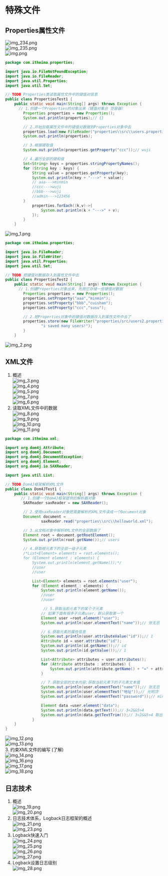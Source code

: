 # 特殊文件  

##   Properties属性文件  
![img_234.png](../image2/img_234.png)  
![img_235.png](../image2/img_235.png)  
![img.png](../image3/img.png)  
```java
package com.itheima.properties;

import java.io.FileNotFoundException;
import java.io.FileReader;
import java.util.Properties;
import java.util.Set;

// TODO Properties类读取属性文件中的键值对信息
public class PropertiesTest1 {
    public static void main(String[] args) throws Exception {
      // 1.创建一个Properties的对象出来（键值对集合 空容器）
        Properties properties = new Properties();
        System.out.println(properties);// {}

        // 2.开始加载属性文件中的键值对数据到Properties对象中去
        properties.load(new FileReader("properties\\src\\users.properties"));
        System.out.println(properties);

        // 3.根据键取值
        System.out.println(properties.getProperty("ccc"));// wuji

        // 4.遍历全部的键和值
        Set<String> keys = properties.stringPropertyNames();
        for (String key : keys) {
            String value = properties.getProperty(key);
            System.out.println(key + "--->" + value);
            // aaa--->minmin
            //ccc--->wuji
            //bbb--->wuji
            //admin--->123456
        }
            properties.forEach((k,v)->{
                System.out.println(k + "--->" + v);
            });
        }
    }


```
![img_1.png](../image3/img_1.png)  
```java
package com.itheima.properties;

import java.io.FileReader;
import java.io.FileWriter;
import java.util.Properties;
import java.util.Set;

// TODO 把键值对数据存入到属性文件中去
public class PropertiesTest2 {
    public static void main(String[] args) throws Exception {
      // 1.创建Properties对象出来，先用它存储一些键值对数据
        Properties properties = new Properties();
        properties.setProperty("aaa","minmin");
        properties.setProperty("bbb","cuishan");
        properties.setProperty("ccc","susu");

        // 2.把Properties对象中的键值对数据存入到属性文件中去了
        properties.store(new FileWriter("properties/src/users2.properties"),
                "i saved many users!");
        }
    }


```
![img_2.png](../image3/img_2.png)  

##  XML文件    
1.  概述  
![img_3.png](../image3/img_3.png)   
![img_4.png](../image3/img_4.png)  
![img_5.png](../image3/img_5.png)  
![img_7.png](../image3/img_7.png)  
![img_6.png](../image3/img_6.png)  
2.  读取XML文件中的数据  
![img_8.png](../image3/img_8.png)  
![img_9.png](../image3/img_9.png)  
![img_10.png](../image3/img_10.png)  
![img_11.png](../image3/img_11.png)  
```java
package com.itheima.xml;

import org.dom4j.Attribute;
import org.dom4j.Document;
import org.dom4j.DocumentException;
import org.dom4j.Element;
import org.dom4j.io.SAXReader;

import java.util.List;

// TODO Dom4J框架解析XML文件
public class Dom4JTest1 {
    public static void main(String[] args) throws Exception {
       // 1.创建一个Dom4J框架提供的解析器对象
        SAXReader saxReader = new SAXReader();

        // 2.使用saxReader对象把需要解析的XML文件读成一个Document对象
        Document document =
                saxReader.read("properties\\src\\helloworld.xml");

        // 3.从文档对象中解析XML文件的全部数据了
        Element root = document.getRootElement();
        System.out.println(root.getName());// users

        // 4.获取根元素下的全部一级子元素
        /*List<Element> elements = root.elements();
        for (Element element : elements) {
            System.out.println(element.getName());*/
            //user
            //user

            List<Element> elements = root.elements("user");
            for (Element element : elements) {
                System.out.println(element.getName());
                //user
                //user

                 // 5.获取当前元素下的某个子元素
                // 如果下面有很多子元素user，默认获取第一个
                Element user =root.element("user");
                System.out.println(user.elementText("name"));// 张无忌

                // 6.获取元素的属性信息
                System.out.println(user.attributeValue("id"));// 1
                Attribute id = user.attribute("id");
                System.out.println(id.getName());// id
                System.out.println(id.getValue());// 1

                List<Attribute> attributes = user.attributes();
                for (Attribute attribute : attributes) {
                    System.out.println(attribute.getName() + "=" + attribute.getValue());
                }

                // 7.获取全部的文本内容:获取当前元素下的子元素文本值
                System.out.println(user.elementText("name"));// 张无忌
                System.out.println(user.elementText("地址"));// 光明顶
                System.out.println(user.elementText("password"));// minmin

                Element data =user.element("data");
                System.out.println(data.getText());// 3<2&&5>4
                System.out.println(data.getTextTrim());// 3<2&&5>4 取出文本去除前后空格
            }
    }
}

```  
![img_12.png](../image3/img_12.png)  
![img_13.png](../image3/img_13.png)  
3.  约束XML文件的编写 (了解)   
![img_14.png](../image3/img_14.png)  
![img_16.png](../image3/img_16.png)  
![img_17.png](../image3/img_17.png)  
![img_18.png](../image3/img_18.png)  

##  日志技术  
1.  概述  
![img_19.png](../image3/img_19.png)  
![img_20.png](../image3/img_20.png)  
2.  日志技术体系，Logback日志框架的概述  
![img_21.png](../image3/img_21.png)  
![img_23.png](../image3/img_23.png)  
3.  Logback快速入门  
![img_24.png](../image3/img_24.png)  
![img_25.png](../image3/img_25.png)  
![img_26.png](../image3/img_26.png)  
![img_27.png](../image3/img_27.png)  
4.  Logback设置日志级别  
![img_28.png](../image3/img_28.png)  







